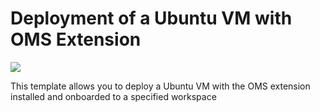 # Deployment of a Ubuntu VM with OMS Extension

<a href="https://portal.azure.com/#create/Microsoft.Template/uri/https%3A%2F%2Fraw.githubusercontent.com%2FAzure%2Fazure-quickstart-templates%2Fmaster%2Fubuntu-vm-oms-extension%2Fazuredeploy.json" target="_blank">
    <img src="http://azuredeploy.net/deploybutton.png"/>
</a>

This template allows you to deploy a Ubuntu VM with the OMS extension installed and onboarded to a specified workspace